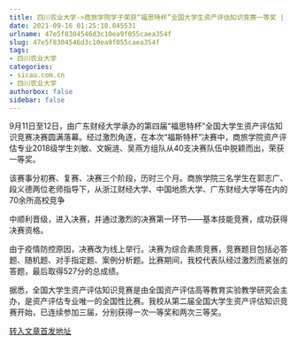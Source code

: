```yaml
---
title: 四川农业大学->商旅学院学子荣获“福思特杯”全国大学生资产评估知识竞赛一等奖 | sicau.com.cn
date: 2021-09-16 01:25:18.045531
urlname: 47e5f8304546d3c10ea9f055caea354f
slug: 47e5f8304546d3c10ea9f055caea354f
tags: 
- 四川农业大学
categories:
- sicau.com.cn
- 四川农业大学
authorbox: false
sidebar: false
---
```

9月11日至12日，由广东财经大学承办的第四届“福思特杯”全国大学生资产评估知识竞赛决赛圆满落幕。经过激烈角逐，在本次“福斯特杯”决赛中，商旅学院资产评估专业2018级学生刘敏、文婉涟、吴燕方组队从40支决赛队伍中脱颖而出，荣获一等奖。

该赛事分初赛、复赛、决赛三个阶段，历时三个月。商旅学院三名学生在郭志广、段义德两位老师指导下，从浙江财经大学、中国地质大学、广东财经大学等在内的70余所高校竞争
<!--more-->
中顺利晋级，进入决赛，并通过激烈的决赛第一环节——基本技能竞赛，成功获得决赛资格。

由于疫情防控原因，决赛改为线上举行。决赛为综合素质竞赛，竞赛题目包括必答题、随机题、对手指定题、案例分析题。比赛期间，我校代表队经过激烈而紧张的答题，最后取得527分的总成绩。

据悉，全国大学生资产评估知识竞赛是由全国资产评估高等教育实验教学研究会主办，是资产评估专业唯一的全国性比赛。我校从第二届全国大学生资产评估知识竞赛开始，已连续参加三届，分别获得一次一等奖和两次三等奖。



[转入文章首发地址](https://news.sicau.edu.cn/info/1078/64316.htm)